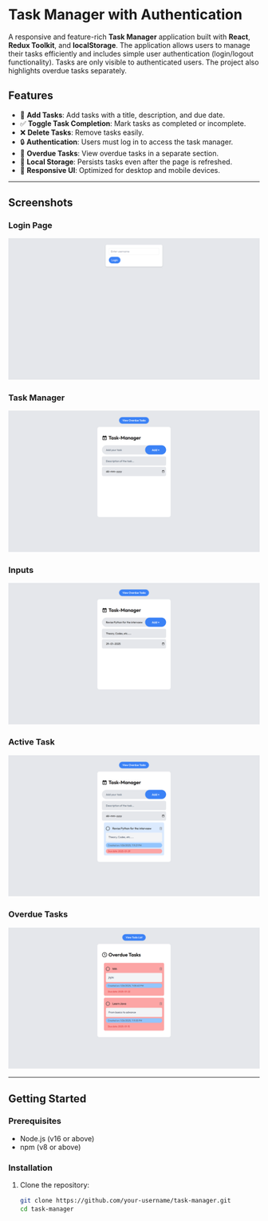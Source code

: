 # **Task Manager with Authentication**

A responsive and feature-rich **Task Manager** application built with **React**, **Redux Toolkit**, and **localStorage**. The application allows users to manage their tasks efficiently and includes simple user authentication (login/logout functionality). Tasks are only visible to authenticated users. The project also highlights overdue tasks separately.

## **Features**
- 📝 **Add Tasks**: Add tasks with a title, description, and due date.
- ✅ **Toggle Task Completion**: Mark tasks as completed or incomplete.
- ❌ **Delete Tasks**: Remove tasks easily.
- 🔒 **Authentication**: Users must log in to access the task manager.
- 🚩 **Overdue Tasks**: View overdue tasks in a separate section.
- 💾 **Local Storage**: Persists tasks even after the page is refreshed.
- 🎨 **Responsive UI**: Optimized for desktop and mobile devices.

---

## **Screenshots**
### **Login Page**
![Login Page](./screenshots/login.png)  

### **Task Manager**
![Task Manager](./screenshots/task_manager.png)  

### **Inputs**
![Overdue Tasks](./screenshots/inputs.png)  

### **Active Task**
![Overdue Tasks](./screenshots/active_task.png)  

### **Overdue Tasks**
![Overdue Tasks](./screenshots/overdue_tasks.png)  

---

## **Getting Started**

### **Prerequisites**
- Node.js (v16 or above)
- npm (v8 or above)

### **Installation**
1. Clone the repository:
   ```bash
   git clone https://github.com/your-username/task-manager.git
   cd task-manager
